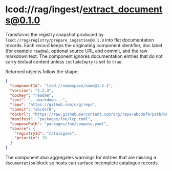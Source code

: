 # lcod://rag/ingest/extract_documents@0.1.0

Transforms the registry snapshot produced by `lcod://rag/registry/prepare_ingestion@0.1.0`
into flat documentation records. Each record keeps the originating component
identifier, doc label (for example `readme`), optional source URL and commit, and
the raw markdown text. The component ignores documentation entries that do not
carry textual content unless `includeEmpty` is set to `true`.

Returned objects follow the shape:

```json
{
  "componentId": "lcod://namespace/name@1.2.3",
  "version": "1.2.3",
  "docKey": "readme",
  "text": "...markdown...",
  "repo": "https://github.com/org/repo",
  "commit": "abcdef0",
  "docUrl": "https://raw.githubusercontent.com/org/repo/abcdef0/path/README.md",
  "manifest": "packages/foo/lcp.toml",
  "composePath": "packages/foo/compose.yaml",
  "source": {
    "registryId": "catalogues",
    "priority": 10
  }
}
```

The component also aggregates warnings for entries that are missing a
`documentation` block so hosts can surface incomplete catalogue records.

